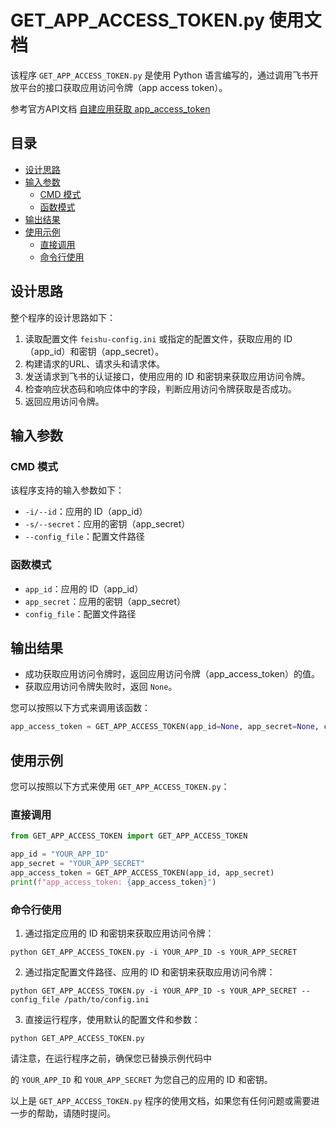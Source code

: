 # GET_APP_ACCESS_TOKEN.py 使用文档

该程序 `GET_APP_ACCESS_TOKEN.py` 是使用 Python 语言编写的，通过调用飞书开放平台的接口获取应用访问令牌（app access token）。

参考官方API文档 [自建应用获取 app_access_token](https://open.feishu.cn/document/server-docs/authentication-management/access-token/app_access_token_internal)

## 目录

- [设计思路](#设计思路)
- [输入参数](#输入参数)
  - [CMD 模式](#cmd-模式)
  - [函数模式](#函数模式)
- [输出结果](#输出结果)
- [使用示例](#使用示例)
  - [直接调用](#直接调用)
  - [命令行使用](#命令行使用)

## 设计思路

整个程序的设计思路如下：

1. 读取配置文件 `feishu-config.ini` 或指定的配置文件，获取应用的 ID（app_id）和密钥（app_secret）。
2. 构建请求的URL、请求头和请求体。
3. 发送请求到飞书的认证接口，使用应用的 ID 和密钥来获取应用访问令牌。
4. 检查响应状态码和响应体中的字段，判断应用访问令牌获取是否成功。
5. 返回应用访问令牌。

## 输入参数

### CMD 模式

该程序支持的输入参数如下：

- `-i/--id`：应用的 ID（app_id）
- `-s/--secret`：应用的密钥（app_secret）
- `--config_file`：配置文件路径

### 函数模式

- `app_id`：应用的 ID（app_id）
- `app_secret`：应用的密钥（app_secret）
- `config_file`：配置文件路径

## 输出结果

- 成功获取应用访问令牌时，返回应用访问令牌（app_access_token）的值。
- 获取应用访问令牌失败时，返回 `None`。

您可以按照以下方式来调用该函数：

```python
app_access_token = GET_APP_ACCESS_TOKEN(app_id=None, app_secret=None, config_file=None)
```

## 使用示例

您可以按照以下方式来使用 `GET_APP_ACCESS_TOKEN.py`：

### 直接调用

```python
from GET_APP_ACCESS_TOKEN import GET_APP_ACCESS_TOKEN

app_id = "YOUR_APP_ID"
app_secret = "YOUR_APP_SECRET"
app_access_token = GET_APP_ACCESS_TOKEN(app_id, app_secret)
print(f"app_access_token: {app_access_token}")
```

### 命令行使用

1. 通过指定应用的 ID 和密钥来获取应用访问令牌：

```
python GET_APP_ACCESS_TOKEN.py -i YOUR_APP_ID -s YOUR_APP_SECRET
```

2. 通过指定配置文件路径、应用的 ID 和密钥来获取应用访问令牌：

```
python GET_APP_ACCESS_TOKEN.py -i YOUR_APP_ID -s YOUR_APP_SECRET --config_file /path/to/config.ini
```

3. 直接运行程序，使用默认的配置文件和参数：

```
python GET_APP_ACCESS_TOKEN.py
```

请注意，在运行程序之前，确保您已替换示例代码中

的 `YOUR_APP_ID` 和 `YOUR_APP_SECRET` 为您自己的应用的 ID 和密钥。

以上是 `GET_APP_ACCESS_TOKEN.py` 程序的使用文档，如果您有任何问题或需要进一步的帮助，请随时提问。